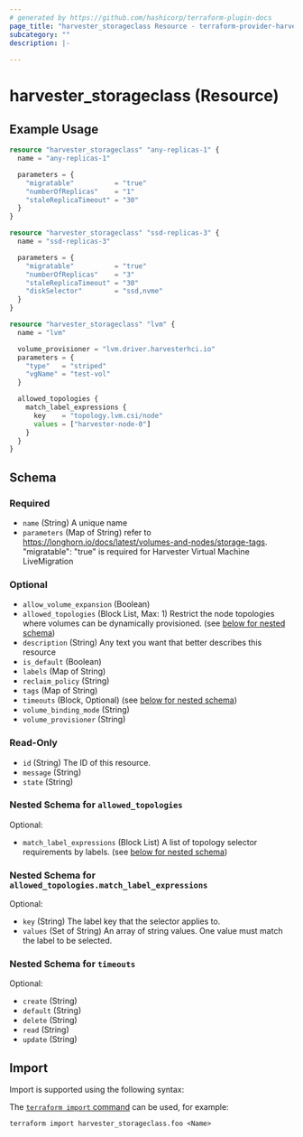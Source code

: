 ```yaml
---
# generated by https://github.com/hashicorp/terraform-plugin-docs
page_title: "harvester_storageclass Resource - terraform-provider-harvester"
subcategory: ""
description: |-
  
---
```


# harvester_storageclass (Resource)



## Example Usage

```terraform
resource "harvester_storageclass" "any-replicas-1" {
  name = "any-replicas-1"

  parameters = {
    "migratable"          = "true"
    "numberOfReplicas"    = "1"
    "staleReplicaTimeout" = "30"
  }
}

resource "harvester_storageclass" "ssd-replicas-3" {
  name = "ssd-replicas-3"

  parameters = {
    "migratable"          = "true"
    "numberOfReplicas"    = "3"
    "staleReplicaTimeout" = "30"
    "diskSelector"        = "ssd,nvme"
  }
}

resource "harvester_storageclass" "lvm" {
  name = "lvm"

  volume_provisioner = "lvm.driver.harvesterhci.io"
  parameters = {
    "type"   = "striped"
    "vgName" = "test-vol"
  }

  allowed_topologies {
    match_label_expressions {
      key    = "topology.lvm.csi/node"
      values = ["harvester-node-0"]
    }
  }
}
```

<!-- schema generated by tfplugindocs -->
## Schema

### Required

- `name` (String) A unique name
- `parameters` (Map of String) refer to https://longhorn.io/docs/latest/volumes-and-nodes/storage-tags. "migratable": "true" is required for Harvester Virtual Machine LiveMigration

### Optional

- `allow_volume_expansion` (Boolean)
- `allowed_topologies` (Block List, Max: 1) Restrict the node topologies where volumes can be dynamically provisioned. (see [below for nested schema](#nestedblock--allowed_topologies))
- `description` (String) Any text you want that better describes this resource
- `is_default` (Boolean)
- `labels` (Map of String)
- `reclaim_policy` (String)
- `tags` (Map of String)
- `timeouts` (Block, Optional) (see [below for nested schema](#nestedblock--timeouts))
- `volume_binding_mode` (String)
- `volume_provisioner` (String)

### Read-Only

- `id` (String) The ID of this resource.
- `message` (String)
- `state` (String)

<a id="nestedblock--allowed_topologies"></a>
### Nested Schema for `allowed_topologies`

Optional:

- `match_label_expressions` (Block List) A list of topology selector requirements by labels. (see [below for nested schema](#nestedblock--allowed_topologies--match_label_expressions))

<a id="nestedblock--allowed_topologies--match_label_expressions"></a>
### Nested Schema for `allowed_topologies.match_label_expressions`

Optional:

- `key` (String) The label key that the selector applies to.
- `values` (Set of String) An array of string values. One value must match the label to be selected.



<a id="nestedblock--timeouts"></a>
### Nested Schema for `timeouts`

Optional:

- `create` (String)
- `default` (String)
- `delete` (String)
- `read` (String)
- `update` (String)

## Import

Import is supported using the following syntax:

The [`terraform import` command](https://developer.hashicorp.com/terraform/cli/commands/import) can be used, for example:

```shell
terraform import harvester_storageclass.foo <Name>
```
